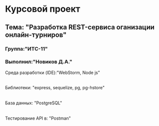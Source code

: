 # Курсовой проект
## Тема: "Разработка REST-сервиса оганизации онлайн-турниров"
### Группа:"ИТС-11" 
### Выполнил:"Новиков Д.А."
Cреда разработки (IDE):"WebStorm, Node js"
######
Библиотеки: "express, sequelize, pg, pg-hstore"
######
База данных: "PostgreSQL"
######
Тестирование API в: "Postman"